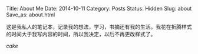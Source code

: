Title: About Me
Date: 2014-10-11
Category: Posts
Status: Hidden
Slug: about
Save_as: about.html

这是我私人的笔记本，记录我的想法，学习，书摘还有我的生活。我花在折腾样式的时间大于我写内容的时间，所以我决定，以后不再更改样式了。

<i class="material-icons">cake</i>


